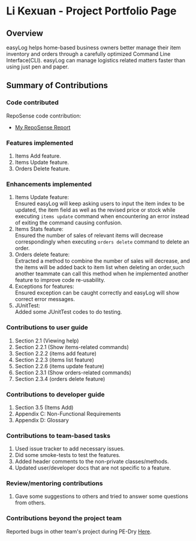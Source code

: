 # Li Kexuan - Project Portfolio Page

## Overview

easyLog helps home-based business owners better manage their item inventory and orders through a carefully optimized
Command Line Interface(CLI). easyLog can manage logistics related matters faster than using just pen and paper.

## Summary of Contributions

### Code contributed

RepoSense code contribution: <br>
* [My RepoSense Report](https://nus-cs2113-ay2021s2.github.io/tp-dashboard/?search=&sort=groupTitle&sortWithin=title&since=&timeframe=commit&mergegroup=&groupSelect=groupByRepos&breakdown=false&tabOpen=true&zFR=false&tabType=authorship&tabAuthor=Cocokkkk&tabRepo=AY2021S2-CS2113T-T09-4%2Ftp%5Bmaster%5D&authorshipIsMergeGroup=false&authorshipFileTypes=docs~functional-code~test-code)


### Features implemented

1. Items Add feature.
2. Items Update feature.
3. Orders Delete feature.

### Enhancements implemented

1. Items Update feature: <br>
   Ensured easyLog will keep asking users to input the item index to be updated, the item field as well as
   the revised price or stock while executing `items update` command when encountering an error instead of exiting the 
   command causing confusion.
2. Items Stats feature: <br>
   Ensured the number of sales of relevant items will decrease correspondingly when executing `orders delete`
   command to delete an order.
3. Orders delete feature: <br>
   Extracted a method to combine the number of sales will decrease, and the items will be added 
   back to item list when deleting an order,such another teammate can call this method when he implemented another
   feature to improve code re-usability.
4. Exceptions for features: <br>
   Ensured exception can be caught correctly and easyLog will show correct error messages.
5. JUnitTest: <br>
   Added some JUnitTest codes to do testing.

### Contributions to user guide

1. Section 2.1 (Viewing help)
2. Section 2.2.1 (Show items-related commands)
3. Section 2.2.2 (items add feature)
4. Section 2.2.3 (items list feature)
5. Section 2.2.6 (items update feature)
6. Section 2.3.1 (Show orders-related commands)
7. Section 2.3.4 (orders delete feature)


### Contributions to developer guide

1. Section 3.5 (Items Add)
2. Appendix C: Non-Functional Requirements
3. Appendix D: Glossary

### Contributions to team-based tasks

1. Used issue tracker to add necessary issues.
2. Did some smoke-tests to test the features.
3. Added header comments to the non-private classes/methods.
4. Updated user/developer docs that are not specific to a feature.

### Review/mentoring contributions

1. Gave some suggestions to others and tried to answer some questions from others.

### Contributions beyond the project team

Reported bugs in other team's project during PE-Dry [Here](https://github.com/Cocokkkk/ped/issues).
